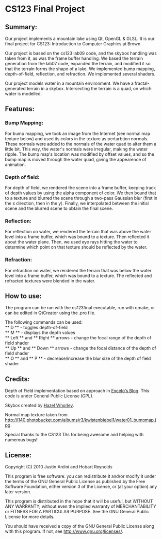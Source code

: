 # CS123 Final Project

## Summary:
Our project implements a mountain lake using Qt, OpenGL & GLSL.  It is our final project for CS123: Introduction to Computer Graphics at Brown.

Our project is based on the cs123 lab09 code, and the skybox handling was taken from it, as was the frame buffer handling. We based the terrain generation from the lab07 code, expanded the terrain, and modified it so that the terrain forms the shape of a lake. We implemented bump mapping, depth-of-field, reflection, and refraction. We implemented several shaders.

Our project models water in a mountain environment. We have a fractal-generated terrain in a skybox. Intersecting the terrain is a quad, on which water is modelled.


## Features:

### Bump Mapping:
For bump mapping, we took an image from the Internet (see normal map texture below) and used its colors in the texture as perturbtion normals. These normals were added to the normals of the water quad to alter them a little bit. This way, the water's normals were irregular, making the water ripple. The bump map's location was modified by offset values, and so the bump map is moved through the water quad, giving the appearence of animation.

### Depth of field:
For depth of field, we rendered the scene into a frame buffer, keeping track of depth values by using the alpha component of color. We then bound that to a texture and blurred the scene through a two-pass Gaussian blur (first in the x direction, then in the y). Finally, we interpolated between the initial scene and the blurred scene to obtain the final scene.

### Reflection:
For reflection on water, we rendered the terrain that was above the water level into a frame buffer, which was bound to a texture. Then reflected it about the water plane. Then, we used eye rays hitting the water to determine which point on that texture should be reflected by the water.

### Refraction:
For refraction on water, we rendered the terrain that was below the water level into a frame buffer, which was bound to a texture. The reflected and refracted textures were blended in the water.


## How to use:
The program can be run with the cs123final executable, run with qmake, or can be edited in QtCreator using the .pro file.

The following commands can be used:<br>
** D ** - toggles depth-of-field<br>
** M ** - displays the depth values<br>
** Left ** and ** Right ** arrows - change the focal range of the depth of field shader<br>
** Up ** and ** Down ** arrows - change the focal distance of the depth of field shader<br>
** O ** and ** P ** - decrease/increase the blur size of the depth of field shader<br>


## Credits:

Depth of Field implementation based on approach in [Encelo's Blog](http://encelo.netsons.org/blog/2008/04/15/depth-of-field-reloaded/).
This code is under General Public License (GPL).

Skybox created by [Hazel Whorley](http://www.hazelwhorley.com/textures.html).

Normal map texture taken from <http://i140.photobucket.com/albums/r3/kwistenbiebel1/water01_bumpmap.jpg>.

Special thanks to the CS123 TAs for being awesome and helping
with numerous bugs!


## License:

Copyright (C) 2010  Justin Ardini and Hobart Reynolds

This program is free software: you can redistribute it and/or modify
it under the terms of the GNU General Public License as published by
the Free Software Foundation, either version 3 of the License, or
(at your option) any later version.

This program is distributed in the hope that it will be useful,
but WITHOUT ANY WARRANTY; without even the implied warranty of
MERCHANTABILITY or FITNESS FOR A PARTICULAR PURPOSE.  See the
GNU General Public License for more details.

You should have received a copy of the GNU General Public License
along with this program.  If not, see <http://www.gnu.org/licenses/>.
